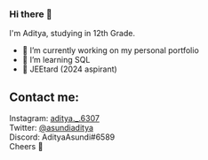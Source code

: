 ### Hi there 👋

I'm Aditya, studying in 12th Grade.

- 🔭 I’m currently working on my personal portfolio
- 🌱 I’m learning SQL
- 🧪 JEEtard (2024 aspirant)

## Contact me: <br>
Instagram: [aditya._.6307](https://www.instagram.com/aditya._.6307/) <br>
Twitter: [@asundiaditya](https://twitter.com/asundiaditya) <br>
Discord: AdityaAsundi#6589 <br>
Cheers 👋
